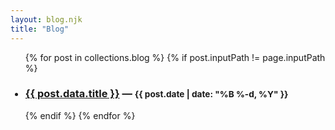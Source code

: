 ```yaml
---
layout: blog.njk
title: "Blog"
---
```


<ul>
  {% for post in collections.blog %} {% if post.inputPath != page.inputPath %}
  <h3>
    <li>
      <a href="{{ post.url }}">{{ post.data.title }}</a> —
      <small>{{ post.date | date: "%B %-d, %Y" }}</small>
    </li>
  </h3>
  {% endif %} {% endfor %}
</ul>
